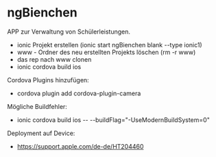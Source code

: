 # ngBienchen

APP zur Verwaltung von Schülerleistungen.

- ionic Projekt erstellen (ionic start ngBienchen blank --type ionic1)
- www - Ordner des neu erstellten Projekts löschen (rm -r www)
- das rep nach www clonen
- ionic cordova build ios

Cordova Plugins hinzufügen:
- cordova plugin add cordova-plugin-camera

Mögliche Buildfehler:
- ionic cordova build ios -- --buildFlag="-UseModernBuildSystem=0"

Deployment auf Device:
- https://support.apple.com/de-de/HT204460
